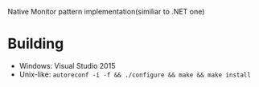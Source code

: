 Native Monitor pattern implementation(similiar to .NET one)

# Building

* Windows: Visual Studio 2015
* Unix-like: `autoreconf -i -f && ./configure && make && make install`
